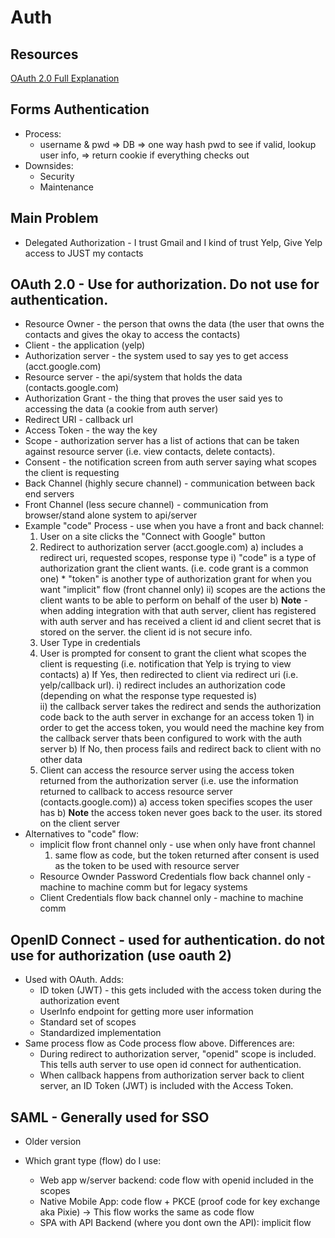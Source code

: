 # Auth

## Resources
[OAuth 2.0 Full Explanation](https://www.oauth.com/)

## Forms Authentication
* Process: 
    * username & pwd =>  DB => one way hash pwd to see if valid, lookup user info, => return cookie if everything checks out
* Downsides: 
    * Security
    * Maintenance

## Main Problem
* Delegated Authorization - I trust Gmail and I kind of trust Yelp, Give Yelp access to JUST my contacts
 
## OAuth 2.0 - Use for authorization.  Do not use for authentication.
* Resource Owner - the person that owns the data (the user that owns the contacts and gives the okay to access the contacts)
* Client - the application (yelp)
* Authorization server - the system used to say yes to get access (acct.google.com)
* Resource server - the api/system that holds the data (contacts.google.com)
* Authorization Grant - the thing that proves the user said yes to accessing the data (a cookie from auth server)
* Redirect URI - callback url
* Access Token - the way the key 
* Scope - authorization server has a list of actions that can be taken against resource server (i.e. view contacts, delete contacts).  
* Consent - the notification screen from auth server saying what scopes the client is requesting
* Back Channel (highly secure channel) - communication between back end servers 
* Front Channel (less secure channel) - communication from browser/stand alone system to api/server
* Example "code" Process - use when you have a front and back channel: 
    1) User on a site clicks the "Connect with Google" button 
    2) Redirect to authorization server (acct.google.com)
        a) includes a redirect uri, requested scopes, response type 
            i) "code" is a type of authorization grant the client wants.  (i.e. code grant is a common one)
                * "token" is another type of authorization grant for when you want "implicit" flow (front channel only)
            ii) scopes are the actions the client wants to be able to perform on behalf of the user
        b) **Note** - when adding integration with that auth server, client has registered with auth server and has received a client id and client secret that is stored on the server.  the client id is not secure info.
    3) User Type in credentials 
    4) User is prompted for consent to grant the client what scopes the client is requesting (i.e. notification that Yelp is trying to view contacts)
        a) If Yes, then redirected to client via redirect uri (i.e. yelp/callback url).
            i) redirect includes an authorization code (depending on what the response type requested is)  
            ii) the callback server takes the redirect and sends the authorization code back to the auth server in exchange for an access token
                1) in order to get the access token, you would need the machine key from the callback server thats been configured to work with the auth server
        b) If No, then process fails and redirect back to client with no other data
    5) Client can access the resource server using the access token returned from the authorization server (i.e. use the information returned to callback to access resource server (contacts.google.com))
        a) access token specifies scopes the user has
        b) **Note** the access token never goes back to the user.  its stored on the client server 
* Alternatives to "code" flow: 
    * implicit flow front channel only - use when only have front channel
        1) same flow as code, but the token returned after consent is used as the token to be used with resource server
    * Resource Ownder Password Credentials flow back channel only  - machine to machine comm but for legacy systems
    * Client Credentials flow back channel only - machine to machine comm

## OpenID Connect - used for authentication. do not use for authorization (use oauth 2)
* Used with OAuth.  Adds: 
    * ID token (JWT) - this gets included with the access token during the authorization event
    * UserInfo endpoint for getting more user information 
    * Standard set of scopes
    * Standardized implementation
* Same process flow as Code process flow above.  Differences are: 
    * During redirect to authorization server, "openid" scope is included.  This tells auth server to use open id connect for authentication.
    * When callback happens from authorization server back to client server, an ID Token (JWT) is included with the Access Token.

## SAML - Generally used for SSO
* Older version 

* Which grant type (flow) do I use: 
    * Web app w/server backend: code flow with openid included in the scopes
    * Native Mobile App: code flow + PKCE (proof code for key exchange aka Pixie) -> This flow works the same as code flow 
    * SPA with API Backend (where you dont own the API): implicit flow 
